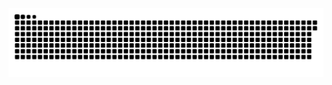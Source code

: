 <picture>
  <source media="(prefers-color-scheme: dark)" srcset="https://raw.githubusercontent.com/MarineHakobyan/MarineHakobyan/f7f7cb6a12714845603b59a1d7536cd0ed4c7232/github-contribution-grid-snake-dark.svg" />
  <source media="(prefers-color-scheme: light)" srcset="https://raw.githubusercontent.com/MarineHakobyan/MarineHakobyan/f7f7cb6a12714845603b59a1d7536cd0ed4c7232/github-contribution-grid-snake.svg" />
  <img alt="github-snake" src="https://raw.githubusercontent.com/MarineHakobyan/MarineHakobyan/f7f7cb6a12714845603b59a1d7536cd0ed4c7232/github-contribution-grid-snake-dark.svg" />
</picture>
